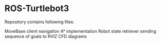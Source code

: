 # ROS-Turtlebot3
Repository contains following files:

MoveBase client navigation
A* implementation
Robot state retriever
sending sequence of goals to RVIZ
CFD diagrams

